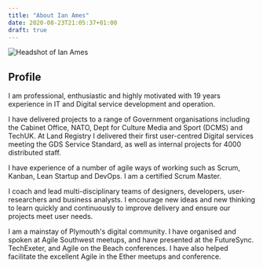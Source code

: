```yaml
---
title: "About Ian Ames"
date: 2020-08-23T21:05:37+01:00
draft: true
---
```


![](/images/ian_ames.jpg "Headshot of Ian Ames")

## Profile
I am professional, enthusiastic and highly motivated with 19 years experience in IT and Digital service development and operation.

I have delivered projects to a range of Government organisations including the Cabinet Office, NATO, Dept for
Culture Media and Sport (DCMS) and TechUK. At Land Registry I delivered their first user-centred Digital services meeting the GDS Service Standard, as well as internal projects for 4000 distributed staff.

I have experience of a number of agile ways of working such as Scrum, Kanban, Lean Startup and DevOps. I am a certified Scrum Master.

I coach and lead multi-disciplinary teams of designers, developers, user-researchers and
business analysts. I encourage new ideas and new thinking to learn quickly and continuously to improve delivery and ensure our projects meet user needs.

I am a mainstay of Plymouth's digital community. I have organised and spoken at Agile Southwest
meetups, and have presented at the FutureSync. TechExeter, and Agile on the Beach conferences. I have also helped facilitate the excellent Agile in the Ether meetups and conference.


